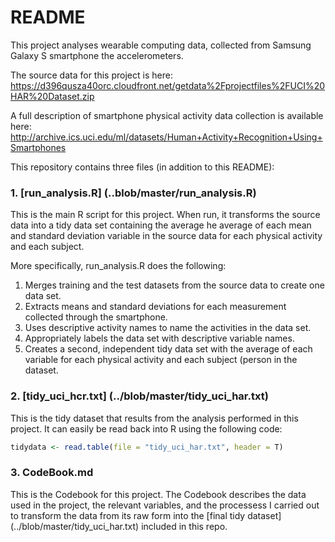 # README

This project analyses wearable computing data, collected from Samsung Galaxy S smartphone the accelerometers.

The source data for this project is here:
https://d396qusza40orc.cloudfront.net/getdata%2Fprojectfiles%2FUCI%20HAR%20Dataset.zip

A full description of smartphone physical activity data collection is available here: 
http://archive.ics.uci.edu/ml/datasets/Human+Activity+Recognition+Using+Smartphones

This repository contains three files (in addition to this README):

### 1. [run_analysis.R] (..blob/master/run_analysis.R)
This is the main R script for this project. When run, it transforms the source data into a tidy data set containing the average he average of each mean and standard deviation variable in the source data for each physical activity and each subject.

More specifically, run_analysis.R does the following:

1. Merges training and the test datasets from the source data to create one data set.
2. Extracts means and standard deviations for each measurement collected through the smartphone. 
3. Uses descriptive activity names to name the activities in the data set.
4. Appropriately labels the data set with descriptive variable names. 
5. Creates a second, independent tidy data set with the average of each variable for each physical activity and each subject (person in the dataset.

### 2. [tidy_uci_hcr.txt] (../blob/master/tidy_uci_har.txt)
This is the tidy dataset that results from the analysis performed in this project.
It can easily be read back into R using the following code:

```r
tidydata <- read.table(file = "tidy_uci_har.txt", header = T)
```
### 3. CodeBook.md
This is the Codebook for this project. The Codebook describes the data used in the project, the relevant variables, and the processess I carried out to transform the data from its raw form into the [final tidy dataset] (../blob/master/tidy_uci_har.txt) included in this repo.


